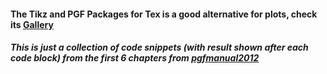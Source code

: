 #### The Tikz and PGF Packages for Tex is a good alternative for plots, check its [Gallery](http://www.texample.net/tikz/examples/all/) 

##### This is just a collection of code snippets (with result shown after each code block) from the first 6 chapters from [pgfmanual2012](http://www.texample.net/media/pgf/builds/pgfmanualCVS2012-11-04.pdf)
